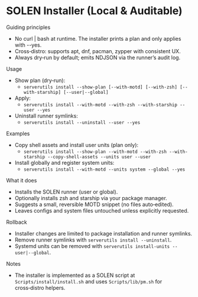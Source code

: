 # SOLEN Installer (Local & Auditable)

Guiding principles
- No curl | bash at runtime. The installer prints a plan and only applies with --yes.
- Cross‑distro: supports apt, dnf, pacman, zypper with consistent UX.
- Always dry‑run by default; emits NDJSON via the runner’s audit log.

Usage
- Show plan (dry‑run):
  - `serverutils install --show-plan [--with-motd] [--with-zsh] [--with-starship] [--user|--global]`
- Apply:
  - `serverutils install --with-motd --with-zsh --with-starship --user --yes`
- Uninstall runner symlinks:
  - `serverutils install --uninstall --user --yes`

Examples
- Copy shell assets and install user units (plan only):
  - `serverutils install --show-plan --with-motd --with-zsh --with-starship --copy-shell-assets --units user --user`
- Install globally and register system units:
  - `serverutils install --with-motd --units system --global --yes`

What it does
- Installs the SOLEN runner (user or global).
- Optionally installs zsh and starship via your package manager.
- Suggests a small, reversible MOTD snippet (no files auto‑edited).
- Leaves configs and system files untouched unless explicitly requested.

Rollback
- Installer changes are limited to package installation and runner symlinks.
- Remove runner symlinks with `serverutils install --uninstall`.
- Systemd units can be removed with `serverutils install-units --user|--global`.

Notes
- The installer is implemented as a SOLEN script at `Scripts/install/install.sh` and uses `Scripts/lib/pm.sh` for cross‑distro helpers.
